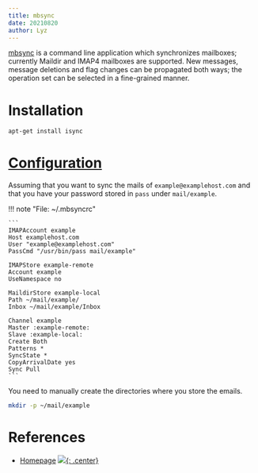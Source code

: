 ```yaml
---
title: mbsync
date: 20210820
author: Lyz
---
```


[mbsync](https://isync.sourceforge.io/mbsync.html) is a command line application
which synchronizes mailboxes; currently Maildir and IMAP4 mailboxes are
supported. New messages, message deletions and flag changes can be propagated
both ways; the operation set can be selected in a fine-grained manner.

# Installation

```bash
apt-get install isync
```

# [Configuration](https://github.com/pazz/alot/wiki/pazz's-mail-setup#fetching-mail-mbsync)

Assuming that you want to sync the mails of `example@examplehost.com` and that
you have your password stored in `pass` under `mail/example`.

!!! note "File: ~/.mbsyncrc"

    ```
    IMAPAccount example
    Host examplehost.com
    User "example@examplehost.com"
    PassCmd "/usr/bin/pass mail/example"

    IMAPStore example-remote
    Account example
    UseNamespace no

    MaildirStore example-local
    Path ~/mail/example/
    Inbox ~/mail/example/Inbox

    Channel example
    Master :example-remote:
    Slave :example-local:
    Create Both
    Patterns *
    SyncState *
    CopyArrivalDate yes
    Sync Pull
    ```

You need to manually create the directories where you store the emails.

```bash
mkdir -p ~/mail/example
```

# References

* [Homepage](https://isync.sourceforge.io/mbsync.html)
[![](not-by-ai.svg){: .center}](https://notbyai.fyi)
